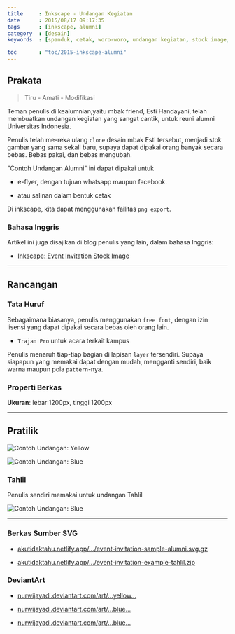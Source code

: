 ```yaml
---
title     : Inkscape - Undangan Kegiatan
date      : 2015/08/17 09:17:35
tags      : [inkscape, alumni]
category  : [desain]
keywords  : [spanduk, cetak, woro-woro, undangan kegiatan, stock image, ILUNI UI]

toc       : "toc/2015-inkscape-alumni"
---
```


<a name="prakata"></a>

## Prakata

> Tiru - Amati - Modifikasi

Teman penulis di kealumnian,yaitu mbak friend, Esti Handayani,
telah membuatkan undangan kegiatan yang sangat cantik,
untuk reuni alumni Universitas Indonesia.

Penulis telah me-reka ulang `clone` desain mbak Esti tersebut,
menjadi stok gambar yang sama sekali baru,
supaya dapat dipakai orang banyak secara bebas.
Bebas pakai, dan bebas mengubah.

"Contoh Undangan Alumni" ini dapat dipakai  untuk

* e-flyer, dengan tujuan whatsapp maupun facebook.

* atau salinan dalam bentuk cetak

Di inkscape, kita dapat menggunakan failitas `png export`.

### Bahasa Inggris

Artikel ini juga disajikan di blog penulis yang lain,
dalam bahasa Inggris:

* [Inkscape: Event Invitation Stock Image][english-version]

-- -- --

## Rancangan

### Tata Huruf

Sebagaimana biasanya, penulis menggunakan `free font`,
dengan izin lisensi yang dapat dipakai secara bebas oleh orang lain.

* `Trajan Pro` untuk acara terkait kampus

Penulis menaruh tiap-tiap bagian di lapisan `layer` tersendiri.
Supaya siapapun yang memakai dapat dengan mudah,
mengganti sendiri, baik warna maupun pola `pattern`-nya.

### Properti Berkas

**Ukuran**: lebar 1200px, tinggi 1200px

-- -- --

## Pratilik

![Contoh Undangan: Yellow][image-yellow-invitation]

![Contoh Undangan: Blue][image-blue-invitation]

### Tahlil

Penulis sendiri memakai untuk undangan Tahlil

![Contoh Undangan: Blue][image-tahlil-invitation]

-- -- --

### Berkas Sumber SVG

* [akutidaktahu.netlify.app/.../event-invitation-sample-alumni.svg.gz][dotfiles-invitation]

* [akutidaktahu.netlify.app/.../event-invitation-example-tahlil.zip][dotfiles-tahlil]

### DeviantArt

* [nurwijayadi.deviantart.com/art/...yellow...][deviant-invitation-yellow]

* [nurwijayadi.deviantart.com/art/...blue...][deviant-invitation-blue]

* [nurwijayadi.deviantart.com/art/...blue...][deviant-invitation-tahlil]

[//]: <> ( -- -- -- links below -- -- -- )

[english-version]:      https://epsi-rns.gitlab.io/design/2015/08/17/inkscape-invitation-stock/

[image-yellow-invitation]:   /posts/desain/2015/08-undangan/event-invitation-example-alumni-yellow.png
[image-blue-invitation]:     /posts/desain/2015/08-undangan/event-invitation-example-alumni-blue.png
[image-tahlil-invitation]:   /posts/desain/2015/08-undangan/event-invitation-example-tahlil.png

[dotfiles-invitation]:       /posts/desain/2015/08-undangan/event-invitation-example-alumni.svg.
[dotfiles-tahlil]:           /posts/desain/2015/08-undangan/event-invitation-example-tahlil.zip

[deviant-invitation-yellow]: http://nurwijayadi.deviantart.com/art/Undangan-Alumni-645736320
[deviant-invitation-blue]:   http://nurwijayadi.deviantart.com/art/Undangan-Alumni-645736708
[deviant-invitation-tahlil]: https://www.deviantart.com/nurwijayadi/art/Undangan-Tahlil-Digital-Target-646340609

